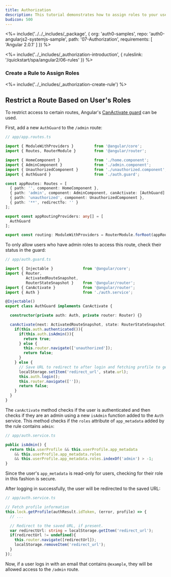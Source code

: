 ```yaml
---
title: Authorization
description: This tutorial demonstrates how to assign roles to your users and use those claims to authorize or deny a user to access certain routes in the app
budicon: 500
---
```


<%= include('../../_includes/_package', {
  org: 'auth0-samples',
  repo: 'auth0-angularjs2-systemjs-sample',
  path: '07-Authorization',
  requirements: [
    'Angular 2.0.1'
  ]
}) %>

<%= include('../_includes/_authorization-introduction', { ruleslink: '/quickstart/spa/angular2/06-rules' }) %>

### Create a Rule to Assign Roles

<%= include('../_includes/_authorization-create-rule') %>

## Restrict a Route Based on User's Roles

To restrict access to certain routes, Angular's [CanActivate guard](https://angular.io/docs/ts/latest/guide/router.html#!#can-activate-guard) can be used.

First, add a new `AuthGuard` to the `/admin` route:

```typescript
// app/app.routes.ts

import { ModuleWithProviders }         from '@angular/core';
import { Routes, RouterModule }        from '@angular/router';

import { HomeComponent }               from './home.component';
import { AdminComponent }              from './admin.component';
import { UnauthorizedComponent }       from './unauthorized.component';
import { AuthGuard }                   from './auth.guard';

const appRoutes: Routes = [
  { path: '', component: HomeComponent },
  { path: 'admin', component: AdminComponent, canActivate: [AuthGuard] },
  { path: 'unauthorized', component: UnauthorizedComponent },
  { path: '**', redirectTo: '' }
];

export const appRoutingProviders: any[] = [
  AuthGuard
];

export const routing: ModuleWithProviders = RouterModule.forRoot(appRoutes);
```

To only allow users who have admin roles to access this route, check their status in the guard:

```typescript
// app/auth.guard.ts

import { Injectable }             from '@angular/core';
import { Router,
         ActivatedRouteSnapshot,
         RouterStateSnapshot }    from '@angular/router';
import { CanActivate }            from '@angular/router';
import { Auth }                   from './auth.service';

@Injectable()
export class AuthGuard implements CanActivate {

  constructor(private auth: Auth, private router: Router) {}

  canActivate(next: ActivatedRouteSnapshot, state: RouterStateSnapshot) {
    if(this.auth.authenticated()){
      if(this.auth.isAdmin()){
        return true;
      } else {
        this.router.navigate(['unauthorized']);
        return false;
      }
    } else {
      // Save URL to redirect to after login and fetching profile to get roles
      localStorage.setItem('redirect_url', state.url);
      this.auth.login();
      this.router.navigate(['']);
      return false;
    }
  }
}
```

The `canActivate` method checks if the user is authenticated and then checks if they are an admin using a new `isAdmin` function added to the `Auth` service. This method checks if the `roles` attribute of `app_metadata` added by the rule contains `admin`:

```typescript
// app/auth.service.ts

public isAdmin() {
  return this.userProfile && this.userProfile.app_metadata
    && this.userProfile.app_metadata.roles
    && this.userProfile.app_metadata.roles.indexOf('admin') > -1;
}
```

Since the user's `app_metadata` is read-only for users, checking for their role in this fashion is secure.

After logging in successfully, the user will be redirected to the saved URL:

```typescript
// app/auth.service.ts

// Fetch profile information
this.lock.getProfile(authResult.idToken, (error, profile) => {
  // ...

  // Redirect to the saved URL, if present.
  var redirectUrl: string = localStorage.getItem('redirect_url');
  if(redirectUrl != undefined){
    this.router.navigate([redirectUrl]);
    localStorage.removeItem('redirect_url');
  }
});
```

Now, if a user logs in with an email that contains `@example`, they will be allowed access to the `/admin` route.
